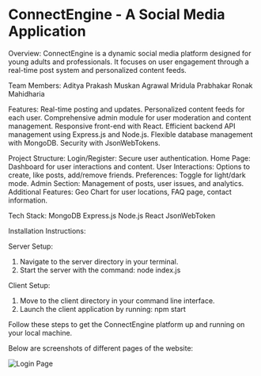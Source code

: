 # ConnectEngine - A Social Media Application


Overview:
ConnectEngine is a dynamic social media platform designed for young adults and professionals. It focuses on user engagement through a real-time post system and personalized content feeds.

Team Members:
Aditya Prakash
Muskan Agrawal
Mridula Prabhakar
Ronak Mahidharia


Features:
Real-time posting and updates.
Personalized content feeds for each user.
Comprehensive admin module for user moderation and content management.
Responsive front-end with React.
Efficient backend API management using Express.js and Node.js.
Flexible database management with MongoDB.
Security with JsonWebTokens.

Project Structure:
Login/Register: Secure user authentication.
Home Page: Dashboard for user interactions and content.
User Interactions: Options to create, like posts, add/remove friends.
Preferences: Toggle for light/dark mode.
Admin Section: Management of posts, user issues, and analytics.
Additional Features: Geo Chart for user locations, FAQ page, contact information.

Tech Stack:
MongoDB
Express.js
Node.js
React
JsonWebToken


Installation Instructions:

Server Setup:
1. Navigate to the server directory in your terminal.
2. Start the server with the command: node index.js

Client Setup:
1. Move to the client directory in your command line interface.
2. Launch the client application by running: npm start

Follow these steps to get the ConnectEngine platform up and running on your local machine.

Below are screenshots of different pages of the website:

![Login Page](https://github.com/adityaprakashneu/ConnectEngine-SocialMediaApplication/assets/114718070/37f2161e-399b-4699-b3de-3e6be85db2a7)


